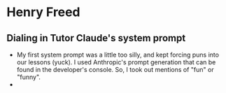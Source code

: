 # Henry Freed
## Dialing in Tutor Claude's system prompt
 - My first system prompt was a little too silly, and kept forcing puns into our lessons (yuck). I used Anthropic's prompt generation that can be found in the developer's console. So, I took out mentions of "fun" or "funny".
 - 
